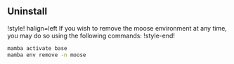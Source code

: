 ## Uninstall

!style! halign=left
If you wish to remove the moose environment at any time, you may do so using the following commands:
!style-end!

```bash
mamba activate base
mamba env remove -n moose
```

